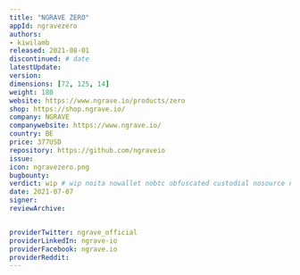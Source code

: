 ```yaml
---
title: "NGRAVE ZERO"
appId: ngravezero
authors:
- kiwilamb
released: 2021-08-01
discontinued: # date
latestUpdate:
version:
dimensions: [72, 125, 14]
weight: 180
website: https://www.ngrave.io/products/zero
shop: https://shop.ngrave.io/
company: NGRAVE
companywebsite: https://www.ngrave.io/
country: BE
price: 377USD
repository: https://github.com/ngraveio
issue:
icon: ngravezero.png
bugbounty:
verdict: wip # wip noita nowallet nobtc obfuscated custodial nosource nonverifiable reproducible bounty defunct
date: 2021-07-07
signer:
reviewArchive:


providerTwitter: ngrave_official
providerLinkedIn: ngrave-io
providerFacebook: ngrave.io
providerReddit: 
---
```


